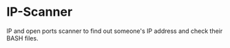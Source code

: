 # IP-Scanner
IP and open ports scanner to find out someone's IP address and check their BASH files.
